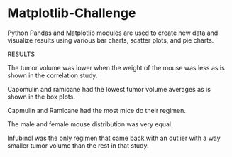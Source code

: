 # Matplotlib-Challenge

Python Pandas and Matplotlib modules are used to create new data and visualize results using various bar charts, scatter plots, and pie charts. 

RESULTS

The tumor volume was lower when the weight of the mouse was less as is shown in the correlation study.

Capomulin and ramicane had the lowest tumor volume averages as is shown in the box plots.

Capmulin and Ramicane had the most mice do their regimen. 

The male and female mouse distribution was very equal. 

Infubinol was the only regimen that came back with an outlier with a way smaller tumor volume than the rest in that study.
